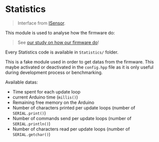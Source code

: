 
Statistics
==========

> Interface from [ISensor](isensor.html).

This module is used to analyse how the firmware do:

> See [our study on how our firmware do](study.html)!

Every Statistics code is available in ``Statistics/`` folder.

This is a fake module used in order to get datas from the firmware. This maybe activated or deactivated in the ``config.hpp`` file as it is only useful during development process or benchmarking.

Available datas:

* Time spent for each update loop
* current Arduino time (``millis()``)
* Remaining free memory on the Arduino
* Number of characters printed per update loops (number of ``SERIAL.print()``)
* Number of commands send per update loops (number of ``SERIAL.println()``)
* Number of characters read per update loops (number of ``SERIAL.getchar()``)

